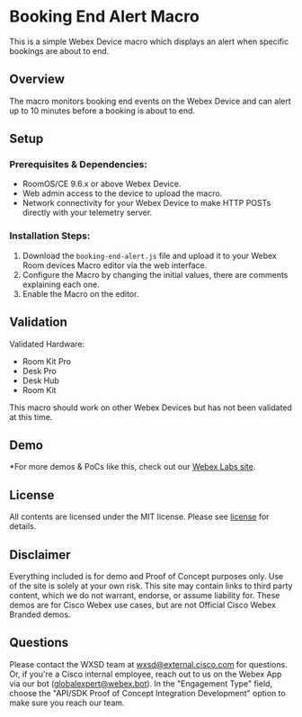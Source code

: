 # Booking End Alert Macro

This is a simple Webex Device macro which displays an alert when specific bookings are about to end.

## Overview

The macro monitors booking end events on the Webex Device and can alert up to 10 minutes before a booking is about to end.

## Setup

### Prerequisites & Dependencies: 

- RoomOS/CE 9.6.x or above Webex Device.
- Web admin access to the device to upload the macro.
- Network connectivity for your Webex Device to make HTTP POSTs directly with your telemetry server.



### Installation Steps:
1. Download the ``booking-end-alert.js`` file and upload it to your Webex Room devices Macro editor via the web interface.
2. Configure the Macro by changing the initial values, there are comments explaining each one.
3. Enable the Macro on the editor.
    

## Validation

Validated Hardware:

* Room Kit Pro
* Desk Pro
* Desk Hub
* Room Kit

This macro should work on other Webex Devices but has not been validated at this time.
   
## Demo

*For more demos & PoCs like this, check out our [Webex Labs site](https://collabtoolbox.cisco.com/webex-labs).


## License

All contents are licensed under the MIT license. Please see [license](LICENSE) for details.


## Disclaimer

Everything included is for demo and Proof of Concept purposes only. Use of the site is solely at your own risk. This site may contain links to third party content, which we do not warrant, endorse, or assume liability for. These demos are for Cisco Webex use cases, but are not Official Cisco Webex Branded demos.


## Questions
Please contact the WXSD team at [wxsd@external.cisco.com](mailto:wxsd@external.cisco.com?subject=booking-end-alert-macro) for questions. Or, if you're a Cisco internal employee, reach out to us on the Webex App via our bot (globalexpert@webex.bot). In the "Engagement Type" field, choose the "API/SDK Proof of Concept Integration Development" option to make sure you reach our team. 
